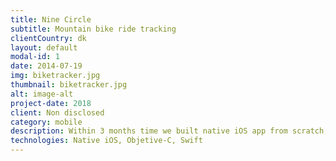 ```yaml
---
title: Nine Circle
subtitle: Mountain bike ride tracking
clientCountry: dk
layout: default
modal-id: 1
date: 2014-07-19
img: biketracker.jpg
thumbnail: biketracker.jpg
alt: image-alt
project-date: 2018
client: Non disclosed
category: mobile
description: Within 3 months time we built native iOS app from scratch, based on mock screenshots provided by client. App UI and business logic is built in Swift. Some code for communication to Bluetooth sensors was inherited in Objective-C. We successfully fixed issues in old code, per client request, as well as gave feedback in every step of the way on how to improve app to be more effective from user's perspective. Application is gathering data from 5 different Bluetooth sensors and internal GPS, logs the data, communicates to server when possible and shows relevant statistics per bicycle ride all in the same time.
technologies: Native iOS, Objetive-C, Swift
---
```

